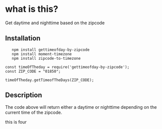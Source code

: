# what is this?

Get daytime and nighttime based on the zipcode

## Installation
```
   npm install gettimeofday-by-zipcode
   npm install moment-timezone
   npm install zipcode-to-timezone
```

```
const timeOfTheday = require('gettimeofday-by-zipcode');
const ZIP_CODE = "01850";

timeOfTheday.getTimeofTheDays(ZIP_CODE);

```
## Description

The code above will return either a daytime or nighttime depending on
the current time of the zipcode.

this is four

